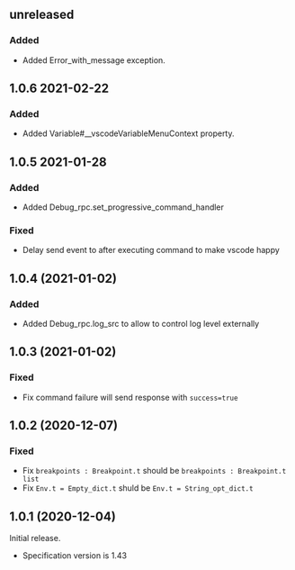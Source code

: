 ## unreleased

### Added

- Added Error_with_message exception.

## 1.0.6 2021-02-22

### Added

- Added Variable#__vscodeVariableMenuContext property.

## 1.0.5 2021-01-28

### Added

- Added Debug_rpc.set_progressive_command_handler

### Fixed

- Delay send event to after executing command to make vscode happy

## 1.0.4 (2021-01-02)

### Added

- Added Debug_rpc.log_src to allow to control log level externally

## 1.0.3 (2021-01-02)

### Fixed

- Fix command failure will send response with `success=true`

## 1.0.2 (2020-12-07)

### Fixed

- Fix `breakpoints : Breakpoint.t` should be `breakpoints : Breakpoint.t list`
- Fix `Env.t = Empty_dict.t` shuld be `Env.t = String_opt_dict.t`

## 1.0.1 (2020-12-04)

Initial release.

- Specification version is 1.43
